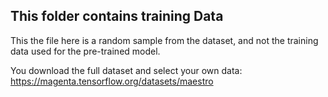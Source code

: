 ## This folder contains training Data

This the file here is a random sample from the dataset, and not the training data used for the pre-trained model. 

You download the full dataset and select your own data: https://magenta.tensorflow.org/datasets/maestro
